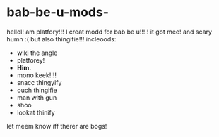 # bab-be-u-mods-
hellol! am platfory!!! I creat modd for bab be u!!!!!
it got mee! and scary humn :( but also thingifie!!!
incleoods:
- wiki the angle
- platforey!
- **Him.**
- mono keek!!!!
- snacc thingyify
- ouch thingifie
- man with gun
- shoo
- lookat thinify

let meem know iff therer are bogs!

